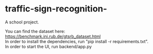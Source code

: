# traffic-sign-recognition-
A school project.   

You can find the dataset here: https://benchmark.ini.rub.de/gtsrb_dataset.html  
In order to install the dependencies, run "pip install -r requirements.txt".  
In order to start the UI, run backend/app.py    
